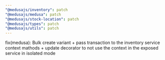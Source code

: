 ```yaml
---
"@medusajs/inventory": patch
"@medusajs/medusa": patch
"@medusajs/stock-location": patch
"@medusajs/types": patch
"@medusajs/utils": patch
---
```


fix(medusa): Bulk create variant + pass transaction to the inventory service context mathods + update decorator to not use the context in the exposed service in isolated mode
